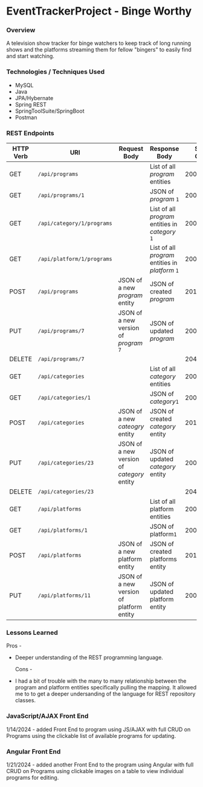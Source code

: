 # EventTrackerProject  -  Binge Worthy


### Overview

A television show tracker for binge watchers to keep track of long running shows and the platforms streaming them for fellow "bingers" to easily find and start watching. 


### Technologies / Techniques Used

- MySQL
- Java
- JPA/Hybernate
- Spring REST
- SpringToolSuite/SpringBoot
- Postman


### REST Endpoints

| HTTP Verb | URI             | Request Body | Response Body | Status Codes |
|-----------|-----------------|--------------|---------------|--------------|
| GET       | `/api/programs` |              | List of all _program_ entities | 200 |
| GET       | `/api/programs/1` |              | JSON of _program_ `1` | 200,404 |
| GET       | `/api/category/1/programs` |              | List of all _program_ entities in _category_ `1` | 200,404 |
| GET       | `/api/platform/1/programs` |              | List of all _program_ entities in _platform_ `1` | 200,404 |
| POST      | `/api/programs` | JSON of a new _program_ entity  | JSON of created _program_ | 201,400 |
| PUT       | `/api/programs/7` | JSON of a new version of _program_ `7` | JSON of updated _program_ | 200,404,400 |
| DELETE    | `/api/programs/7` |              |               | 204,404 |
| GET       | `/api/categories` |              | List of all _category_ entities | 200 |
| GET       | `/api/categories/1` |              | JSON of _category_`1` | 200,404 |
| POST      | `/api/categories` | JSON of a new _cateogry_ entity | JSON of created _category_ entity | 201,400 |
| PUT       | `/api/categories/23` | JSON of a new version of _category_ entity | JSON of updated _category_ entity | 200,400,404 |
| DELETE    | `/api/categories/23` |             |               | 204,404 |
| GET       | `/api/platforms` |              | List of all platform entities | 200 |
| GET       | `/api/platforms/1` |              | JSON of platform`1` | 200,404 |
| POST      | `/api/platforms` | JSON of a new platform entity | JSON of created platforms entity | 201,400 |
| PUT       | `/api/platforms/11` | JSON of a new version of platform entity | JSON of updated platform entity | 200,400,404 |


### Lessons Learned

   Pros -
 - Deeper understanding of the REST programming language.

   Cons -
 - I had a bit of trouble with the many to many relationship between the program and platform entities specifically pulling the mapping.  It allowed me to to get a deeper undersanding of the language for REST repository classes.  


 ### JavaScript/AJAX Front End

1/14/2024 - added Front End to program using JS/AJAX with full CRUD on Programs
using the clickable list of available programs for updating. 


### Angular Front End

1/21/2024 - added another Front End to the program using Angular with full CRUD on Programs using clickable images on a table to view individual programs for editing.
